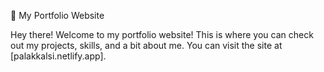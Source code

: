 🌟 My Portfolio Website

Hey there! Welcome to my portfolio website! This is where you can check out my projects, skills, and a bit about me. 
You can visit the site at [palakkalsi.netlify.app].
